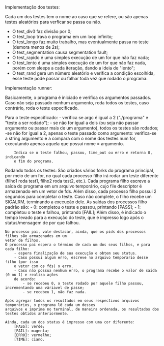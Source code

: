 Implementação dos testes: 

Cada um dos testes tem o nome ao caso que se refere, ou são apenas testes aleatórios para
verficar se passa ou não.

- O test_div0 faz divisão por 0;
- O test_loop trava o programa em um loop infinito;
- O test_longo faz muito trabalho, mas eventualmente passa no teste 
(demora menos de 2s);
- O test_segmentation causa segmentation fault;
- O test_rapido é uma simples execução de um for que não faz nada;
- O test_lento é uma simples execução de um for que não faz nada, porém
com sleeps a cada iteração, dando a ideia de "lento";
- O test_rand gera um número aleatório e verifica a condição escolhida, 
esse teste pode passar ou falhar toda vez que rodado o programa.

Implementação runner:

Basicamente, o programa é iniciado e verifica os argumentos passados.
Caso não seja passado nenhum argumento, roda todos os testes, caso contrário, 
roda o teste especificado.

Para o teste especificado:
    - verifica se argc é igual a 2 ("./programa" e "teste a ser rodado");
    - se não for igual a dois (ou seja não passar argumento ou passar mais de 
    um argumento), todos os testes são rodados;
    -se não for igual a 2, apenas o teste passado como argumento:
        verifica-se a string argumento e a compara com o nome dos testes num for,
        executando apenas aquela que possui nome = argumento.

        Indica se o teste falhou, passou, time_out ou erro e retorna 0, indicando
        o fim do programa.

Rodando todos os testes: 
    São criados vários forks do programa principal, por meio de um for, 
    no qual cada processo filho irá rodar um teste diferente (filho1 roda test1,
    filho2 roda test2, etc.). Cada programa filho escreve a saída do programa em um
    arquivo temporário, cujo file descriptor é armazenado em um vetor de fds. 
    Além disso, cada processo filho possui 2 segundos para completar o teste. Caso
    não complete, o filho recebe um SIGALRM, terminando a execução dele.
    As saídas dos processos filho padrão são:
        - 0: completou o teste e passou, printando [PASS];
        - 1: completou o teste e falhou, printando [FAIL];
    Além disso, é indicado o tempo levado para a execução do teste, que é impresso
    logo após o status/mensagem de por que falhou.

    No processo pai, vale destacar, ainda, que os pids dos processos filhos são armazenados em um 
    vetor de filhos.
    O processo pai espera o término de cada um dos seus filhos, e para cada filho:
        - espera finalização de sua execução e obtem seu status.
        - Caso possui algum erro, escreve no arquivo temporario desse filho (por isso
        o vetor com os fds) o erro.
        - Caso não possua nenhum erro, o programa recebe o valor de saída (0 ou 1) e realiza ações
        de acordo:
            - se recebeu 0, o teste rodado por aquele filho passou, incrementando uma váriavel de passe;
            - se recebeu 1, não faz nada.

    Após agregar todos os resultados em seus respectivos arquivos temporários, o programa lê cada um desses
    arquivos e imprime no terminal, de maneira ordenada, os resultados dos testes obtidos anteriormente.

    Ainda, cada um dos status é impresso com uma cor diferente:
        [PASS]: verde;
        [FAIL]: magenta;
        [ERRO]: vermelho;
        [TIME]: ciano.